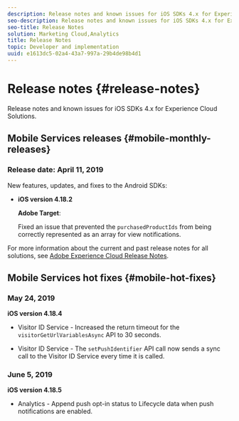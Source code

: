 ```yaml
---
description: Release notes and known issues for iOS SDKs 4.x for Experience Cloud Solutions.
seo-description: Release notes and known issues for iOS SDKs 4.x for Experience Cloud Solutions.
seo-title: Release Notes
solution: Marketing Cloud,Analytics
title: Release Notes
topic: Developer and implementation
uuid: e1613dc5-02a4-43a7-997a-29b4de98b4d1
---
```


# Release notes {#release-notes}

Release notes and known issues for iOS SDKs 4.x for Experience Cloud Solutions.

## Mobile Services releases {#mobile-monthly-releases}

### Release date: April 11, 2019

New features, updates, and fixes to the Android SDKs:

* **iOS version 4.18.2**

  **Adobe Target**: 
  
  Fixed an issue that prevented the `purchasedProductIds` from being correctly represented as an array for view notifications.

For more information about the current and past release notes for all solutions, see [Adobe Experience Cloud Release Notes](https://marketing.adobe.com/resources/help/en_US/whatsnew/).


## Mobile Services hot fixes {#mobile-hot-fixes}

### May 24, 2019

**iOS version 4.18.4**

* Visitor ID Service - Increased the return timeout for the 
`visitorGetUrlVariablesAsync` API to 30 seconds.

* Visitor ID Service - The `setPushIdentifier` API call now sends a sync call to the Visitor ID Service every time it is called. 

### June 5, 2019

**iOS version 4.18.5**

* Analytics - Append push opt-in status to Lifecycle data when push notifications are enabled.
